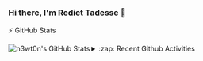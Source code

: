 ### Hi there, I'm Rediet Tadesse 👋
⚡ GitHub Stats

<img align="left" alt="n3wt0n's GitHub Stats" src="https://github-readme-stats.vercel.app/api?username=Reid-T-W&show_icons=true&hide_border=true&count_private=true" />

<details>
  <summary>:zap: Recent Github Activities</summary>
  
### Connect with me 🔭 
[<img align="left" alt="LinkedIn" width="22px" src="https://cdn.jsdelivr.net/npm/simple-icons@v3/icons/linkedin.svg" />][linkedin] 

<!--
**Reid-T-W/Reid-T-W** is a ✨ _special_ ✨ repository because its `README.md` (this file) appears on your GitHub profile.

Here are some ideas to get you started:

- 🔭 I’m currently working on ...
- 🌱 I’m currently learning ...
- 👯 I’m looking to collaborate on ...
- 🤔 I’m looking for help with ...
- 💬 Ask me about ...
- 📫 How to reach me: ...
- 😄 Pronouns: ...
- ⚡ Fun fact: ...
-->
